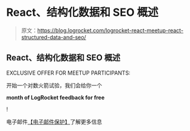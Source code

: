 # React、结构化数据和 SEO 概述

> 原文：<https://blog.logrocket.com/logrocket-react-meetup-react-structured-data-and-seo/>

## React、结构化数据和 SEO 概述

EXCLUSIVE OFFER FOR MEETUP PARTICIPANTS:

开始一个对数火箭试验，我们会给你一个

**month of LogRocket feedback for free**

!

电子邮件[【电子邮件保护】](/cdn-cgi/l/email-protection)了解更多信息